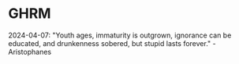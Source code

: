 # GHRM

2024-04-07: "Youth ages, immaturity is outgrown, ignorance can be educated, and drunkenness sobered, but stupid lasts forever." - Aristophanes